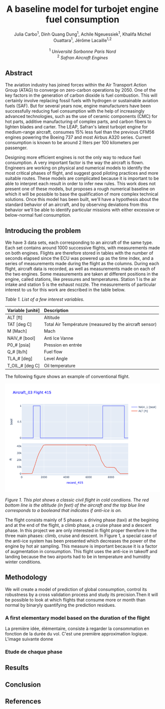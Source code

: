 # <center>A baseline model for turbojet engine fuel consumption</center>

<center>Julia Carbo<sup>1</sup>, Dinh Quang Dung<sup>1</sup>, Achile Ngeuessiek<sup>1</sup>, Khalifa Michel Ouattara<sup>1</sup>, Jérôme Lacaille<sup>1,2</sup></center>
<br>
<center><sup>1</sup> <em>Université Sorbonne Paris Nord</em></center>
<center><sup>2</sup> <em>Safran Aircraft Engines</em></center>

## Abstract

The aviation industry has joined forces within the Air Transport Action Group (ATAG) to converge on zero-carbon operations by 2050. One of the key factors in the generation of carbon dioxide is fuel combustion. This will certainly involve replacing fossil fuels with hydrogen or sustainable aviation fuels (SAF). But for several years now, engine manufacturers have been successfully reducing fuel consumption with the help of increasingly advanced technologies, such as the use of ceramic components (CMC) for hot parts, additive manufacturing of complex parts, and carbon fibers to lighten blades and carter. The LEAP, Safran's latest turbojet engine for medium-range aircraft, consumes 15% less fuel than the previous CFM56 engines powering the Boeing 737 and most Airbus A320 series. Current consumption is known to be around 2 liters per 100 kilometers per passenger.

Designing more efficient engines is not the only way to reduce fuel consumption. A very important factor is the way the aircraft is flown.
Engineers are working on physical and numerical models to identify the most critical phases of flight, and suggest good piloting practices and more suitable routes.
These models are complicated because it is important to be able to interpret each result in order to infer new rules. This work does not present one of these models, but proposes a rough numerical baseline on which it will be possible to base the qualification of more complex technical solutions. Once this model has been built, we'll have a hypothesis about the standard behavior of an aircraft, and by observing deviations from this behavior we'll be able to identify particular missions with either excessive or below-normal fuel consumption.

## Introducing the problem

We have 3 data sets, each corresponding to an aircraft of the same type. Each set contains around 1000 successive flights, with measurements made on both engines.
Flights are therefore stored in tables with the number of seconds elapsed since the ECU was powered up as the time index, and a series of measurements made during the flight as the columns.
During each flight, aircraft data is recorded, as well as measurements made on each of the two engines. 
Some measurements are taken at different positions in the engine, called stations, like pressures and temperatures. Station 1 is the air intake and station 5 is the exhaust nozzle. The measurements of particular interest to us for this work are described in the table below.

<em>Table 1. List of a few interest variables.</em>

| Variable [unité] | Description |
|:---------|:------------|
| ALT [ft] | Altitude |
| TAT [deg C] | Total Air Température (measured by the aircraft sensor) |
| M [Mach] | Mach |
| NAIV_# [bool] | Anti Ice Vanne |
| P0_# [psia] | Pression en entrée |
| Q_# [lb/h] | Fuel flow |
| TLA_# [deg] | Level Angle |
| T_OIL_# [deg C] | Oil temperature |

The following figure shows an example of conventional flight.

![One flight in cold conditions](../docs/images/one_flight_in%20rough_conditions.png)

<em>Figure 1. This plot shows a classic civil flight in cold condiions. The red bottom line is the altitude (in feet) of the aircraft and the top blue line corresponds to a booleand that indicates if anti-ice is on.</em>

The flight consists mainly of 5 phases: a driving phase (taxi) at the begining and at the end of the flight, a climb phase, a cruise phase and a descent phase.
In this project we are only interested in flight proper therefore in the three main phases: climb, cruise and descent. 
In Figure 1, a special case of the anti-ice system has been presented which decreases the power of the engine by hot air sampling. This measure is important because it is a factor of augmentation in consumption. This flight uses the anti-ice in takeoff and landing because the two airports had to be in temperature and humidity winter conditions.

## Methodology

We will create a model of prediction of global consumption, control its robustness by a cross validation process and study its precision.Then it will be possible to look at which flights that consume more or month than normal by binaryly quantifying the prediction residues.

### A first elementary model based on the duration of the flight

La première idée, élémentaire, consiste à regarder la consommation en fonction de la durée du vol. C'est une première approximation logique. L'image suivante donne  
### Etude de chaque phase

## Results

## Conclusion

## References